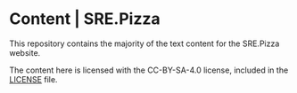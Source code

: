 # Content | SRE.Pizza

This repository contains the majority of the text content for the SRE.Pizza website.

The content here is licensed with the CC-BY-SA-4.0 license, included in the [LICENSE](LICENSE) file.
